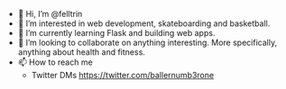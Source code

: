 - 👋 Hi, I’m @felltrin
- 👀 I’m interested in web development, skateboarding and basketball.
- 🌱 I’m currently learning Flask and building web apps.
- 💞️ I’m looking to collaborate on anything interesting. More specifically, anything about health and fitness. 
- 📫 How to reach me
  - Twitter DMs
    https://twitter.com/ballernumb3rone

<!---
felltrin/felltrin is a ✨ special ✨ repository because its `README.md` (this file) appears on your GitHub profile.
You can click the Preview link to take a look at your changes.
--->
